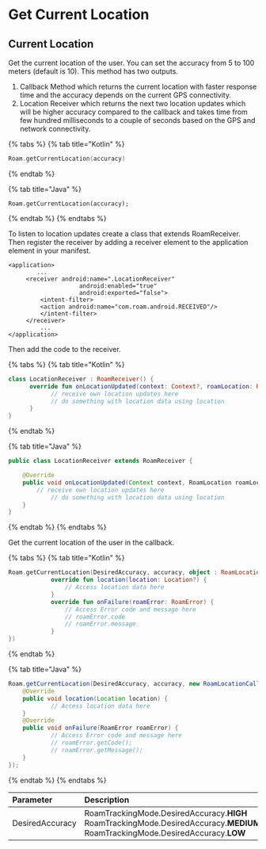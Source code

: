 # Get Current Location

## Current Location

Get the current location of the user. You can set the accuracy from 5 to 100 meters \(default is 10\). This method has two outputs.

1. Callback Method which returns the current location with faster response time and the accuracy depends on the current GPS connectivity.
2. Location Receiver which returns the next two location updates which will be higher accuracy compared to the callback and takes time from few hundred milliseconds to a couple of seconds based on the GPS and network connectivity.

{% tabs %}
{% tab title="Kotlin" %}
```kotlin
Roam.getCurrentLocation(accuracy)
```
{% endtab %}

{% tab title="Java" %}
```
Roam.getCurrentLocation(accuracy);
```
{% endtab %}
{% endtabs %}

To listen to location updates create a class that extends RoamReceiver. Then register the receiver by adding a receiver element to the application element in your manifest.

```markup
<application>
        ...
     <receiver android:name=".LocationReceiver"
                    android:enabled="true"
                    android:exported="false">
         <intent-filter>
         <action android:name="com.roam.android.RECEIVED"/>
         </intent-filter>
     </receiver>
         ...
</application>
```

Then add the code to the receiver.

{% tabs %}
{% tab title="Kotlin" %}
```kotlin
class LocationReceiver : RoamReceiver() {
      override fun onLocationUpdated(context: Context?, roamLocation: RoamLocation?) {
            // receive own location updates here
            // do something with location data using location
      }
}
```
{% endtab %}

{% tab title="Java" %}
```java
public class LocationReceiver extends RoamReceiver {

    @Override
    public void onLocationUpdated(Context context, RoamLocation roamLocation) {
        // receive own location updates here
		    // do something with location data using location
    }
}
```
{% endtab %}
{% endtabs %}

Get the current location of the user in the callback.

{% tabs %}
{% tab title="Kotlin" %}
```kotlin
Roam.getCurrentLocation(DesiredAccuracy, accuracy, object : RoamLocationCallback {
            override fun location(location: Location?) {
                // Access location data here
            }
            override fun onFailure(roamError: RoamError) {
                // Access Error code and message here
                // roamError.code
                // roamError.message
            }
})
```
{% endtab %}

{% tab title="Java" %}
```java
Roam.getCurrentLocation(DesiredAccuracy, accuracy, new RoamLocationCallback(){
    @Override
    public void location(Location location) {
            // Access location data here
    }
    @Override
    public void onFailure(RoamError roamError) {
            // Access Error code and message here
            // roamError.getCode();
            // roamError.getMessage(); 
    }
});
```
{% endtab %}
{% endtabs %}

| **Parameter** | **Description** |
| :--- | :--- |
| DesiredAccuracy | RoamTrackingMode.DesiredAccuracy.**HIGH** RoamTrackingMode.DesiredAccuracy.**MEDIUM** RoamTrackingMode.DesiredAccuracy.**LOW** |


